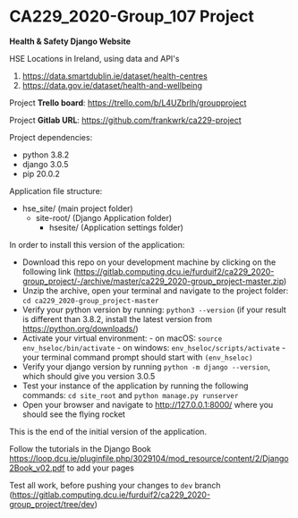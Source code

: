 # CA229_2020-Group_107 Project

**Health & Safety Django Website**

HSE Locations in Ireland, using data and API's 

1.  https://data.smartdublin.ie/dataset/health-centres
2.  https://data.gov.ie/dataset/health-and-wellbeing

Project **Trello board**: https://trello.com/b/L4UZbrlh/groupproject

Project **Gitlab URL**: https://github.com/frankwrk/ca229-project

Project dependencies: 
*   python 3.8.2 
*   django 3.0.5
*   pip 20.0.2

Application file structure: 
- hse_site/  (main project folder)
    - site-root/   (Django Application folder)
        - hsesite/    (Application settings folder)

In order to install this version of the application: 
*  Download this repo on your development machine by clicking on the following link (https://gitlab.computing.dcu.ie/furduif2/ca229_2020-group_project/-/archive/master/ca229_2020-group_project-master.zip)
*  Unzip the archive, open your terminal and navigate to the project folder: `cd ca229_2020-group_project-master`
*  Verify your python version by running: `python3 --version` (if your result is different than 3.8.2, install the latest version from https://python.org/downloads/)
*  Activate your virtual environment: - on macOS: `source env_hseloc/bin/activate`
                                      - on windows: `env_hseloc/scripts/activate`
                                      - your terminal command prompt should start with `(env_hseloc)`
*  Verify your django version by running `python -m django --version`, which should give you version 3.0.5
*  Test your instance of the application by running the following commands: `cd site_root` and `python manage.py runserver`
*  Open your browser and navigate to http://127.0.0.1:8000/ where you should see the flying rocket

This is the end of the initial version of the application.

Follow the tutorials in the Django Book https://loop.dcu.ie/pluginfile.php/3029104/mod_resource/content/2/Django2Book_v02.pdf to add your pages

Test all work, before pushing your changes to `dev` branch (https://gitlab.computing.dcu.ie/furduif2/ca229_2020-group_project/tree/dev)